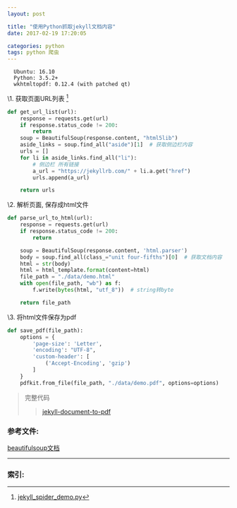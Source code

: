```yaml
---
layout: post

title: "使用Python抓取jekyll文档内容"
date: 2017-02-19 17:20:05

categories: python
tags: python 爬虫
---
```

```
  Ubuntu: 16.10
  Python: 3.5.2+
  wkhtmltopdf: 0.12.4 (with patched qt)
```

\1. 获取页面URL列表 [^1]

```python
def get_url_list(url):
    response = requests.get(url)
    if response.status_code != 200:
        return
    soup = BeautifulSoup(response.content, "html5lib")
    aside_links = soup.find_all("aside")[1]  # 获取侧边栏内容
    urls = []
    for li in aside_links.find_all("li"):
        # 侧边栏 所有链接
        a_url = "https://jekyllrb.com/" + li.a.get("href")
        urls.append(a_url)

    return urls
```

\2. 解析页面, 保存成html文件

```python
def parse_url_to_html(url):
    response = requests.get(url)
    if response.status_code != 200:
        return

    soup = BeautifulSoup(response.content, 'html.parser')
    body = soup.find_all(class_="unit four-fifths")[0]  # 获取文档内容
    html = str(body)
    html = html_template.format(content=html)
    file_path = "./data/demo.html"
    with open(file_path, "wb") as f:
        f.write(bytes(html, "utf_8"))  # string转byte

    return file_path
```

\3. 将html文件保存为pdf

```python
def save_pdf(file_path):
    options = {
        'page-size': 'Letter',
        'encoding': "UTF-8",
        'custom-header': [
            ('Accept-Encoding', 'gzip')
        ]
    }
    pdfkit.from_file(file_path, "./data/demo.pdf", options=options)
```

> 完整代码
>
>> [jekyll-document-to-pdf](https://github.com/itaken/jekyll-document-to-pdf)

### 参考文件: ###

[beautifulsoup文档](http://beautifulsoup.readthedocs.io/zh_CN/v4.4.0/index.html?highlight=new_tag)

------
### 索引: ###

[^1]: [jekyll_spider_demo.py](https://github.com/itaken/jekyll-document-to-pdf/blob/master/jekyll_spider_demo.py)

